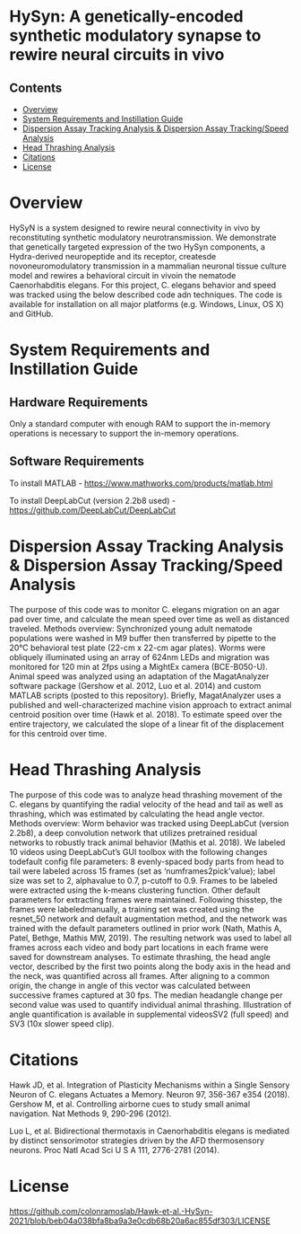 # HySyn: A genetically-encoded synthetic modulatory synapse to rewire neural circuits in vivo

## Contents

- [Overview](#overview)
- [System Requirements and Instillation Guide](#system-requirements-and-instillation-guide)
- [Dispersion Assay Tracking Analysis & Dispersion Assay Tracking/Speed Analysis](#Dispersion-Assay-Tracking-Analysis-&-Dispersion-Assay-Tracking/Speed-Analysis)
- [Head Thrashing Analysis](#head-thrashing-analysis)
- [Citations](#Citations)
- [License](#license)

# Overview

HySyN is a system designed to rewire neural connectivity in vivo by reconstituting synthetic modulatory neurotransmission. We demonstrate that genetically targeted expression of the two HySyn components, a Hydra-derived neuropeptide and its receptor, createsde novoneuromodulatory transmission in a mammalian neuronal tissue culture  model  and  rewires  a  behavioral  circuit in  vivoin  the  nematode Caenorhabditis elegans. For this project, C. elegans behavior and speed was tracked using the below described code adn techniques. The code is available for installation on all major platforms (e.g. Windows, Linux, OS X) and GitHub. 

# System Requirements and Instillation Guide

## Hardware Requirements

Only a standard computer with enough RAM to support the in-memory operations is necessary to support the in-memory operations.

## Software Requirements

To install MATLAB - https://www.mathworks.com/products/matlab.html

To install DeepLabCut (version 2.2b8 used) - https://github.com/DeepLabCut/DeepLabCut

# Dispersion Assay Tracking Analysis & Dispersion Assay Tracking/Speed Analysis

The purpose of this code was to monitor C. elegans migration on an agar pad over time, and calculate the mean speed over time as well as distanced traveled. Methods overview: Synchronized young adult nematode populations were washed in M9 buffer then transferred by pipette to the 20°C behavioral test plate (22-cm x 22-cm agar plates). Worms were obliquely illuminated using an array of 624nm LEDs and migration was monitored for 120 min at 2fps using a MightEx camera (BCE-B050-U). Animal speed was analyzed using an adaptation of the MagatAnalyzer software package (Gershow et al. 2012, Luo et al. 2014) and custom MATLAB scripts (posted to this repository). Briefly, MagatAnalyzer uses a published and well-characterized machine vision approach to extract animal centroid position over time (Hawk et al. 2018). To estimate speed over the entire trajectory, we calculated the slope of a linear fit of the displacement for this centroid over time.


# Head Thrashing Analysis

The purpose of this code was to analyze head thrashing movement of the C. elegans by quantifying the radial velocity of the head and tail as well as thrashing, which was estimated by calculating the head angle vector. Methods overview: Worm behavior was tracked using DeepLabCut (version 2.2b8), a deep convolution network that utilizes pretrained residual networks to robustly track animal behavior (Mathis et al. 2018). We labeled 10 videos using DeepLabCut’s GUI toolbox with the following changes todefault config file parameters: 8 evenly-spaced body parts from head to tail were labeled across 15 frames (set as ‘numframes2pick’value); label size was set to 2, alphavalue to 0.7, p-cutoff to 0.9.  Frames  to  be  labeled  were  extracted  using  the  k-means  clustering  function.  Other  default parameters for extracting frames were maintained. Following thisstep, the frames were labeledmanually,  a  training  set  was  created  using  the  resnet_50  network  and  default  augmentation method,  and  the  network  was  trained  with  the  default  parameters  outlined  in prior  work (Nath, Mathis A, Patel, Bethge, Mathis MW, 2019). The resulting network was used to label all frames across each video and body part locations in each frame  were  saved  for  downstream  analyses. To  estimate  thrashing,  the  head  angle  vector, described  by  the first two  points  along the  body axis  in  the  head  and the  neck,  was  quantified across  all  frames.  After  aligning  to  a  common  origin,  the  change  in  angle  of  this  vector  was calculated between successive frames captured at 30 fps. The median headangle change per second value was used to quantify individual animal thrashing. Illustration of angle quantification is available in supplemental videosSV2 (full speed) and SV3 (10x slower speed clip).

# Citations

Hawk JD, et al. Integration of Plasticity Mechanisms within a Single Sensory Neuron of C. elegans Actuates a Memory. Neuron 97, 356-367 e354 (2018). Gershow M, et al. Controlling airborne cues to study small animal navigation. Nat Methods 9, 290-296 (2012).

Luo L, et al. Bidirectional thermotaxis in Caenorhabditis elegans is mediated by distinct sensorimotor strategies driven by the AFD thermosensory neurons. Proc Natl Acad Sci U S A 111, 2776-2781 (2014).

# License

https://github.com/colonramoslab/Hawk-et-al.-HySyn-2021/blob/beb04a038bfa8ba9a3e0cdb68b20a6ac855df303/LICENSE